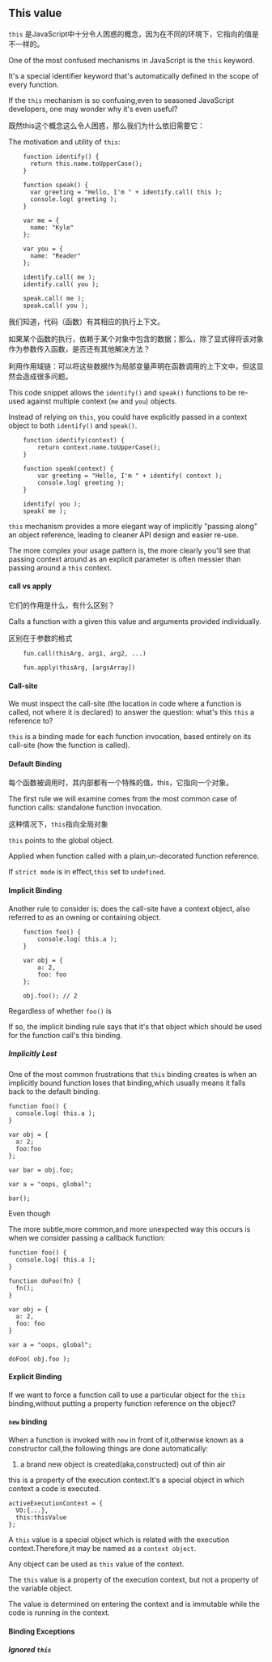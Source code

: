 ## This value

`this` 是JavaScript中十分令人困惑的概念，因为在不同的环境下，它指向的值是不一样的。

One of the most confused mechanisms in JavaScript is the `this` keyword.

It's a special identifier keyword that's automatically defined in the scope of every function.

If the `this` mechanism is so confusing,even to seasoned JavaScript developers, one may wonder why it's even useful?

既然this这个概念这么令人困惑，那么我们为什么依旧需要它：

The motivation and utility of `this`:

        function identify() {
          return this.name.toUpperCase();
        }
          
        function speak() {
          var greeting = "Hello, I'm " + identify.call( this );
          console.log( greeting );
        }
        
        var me = {
          name: "Kyle"
        };
        
        var you = {
          name: "Reader"
        };
        
        identify.call( me );
        identify.call( you );
        
        speak.call( me );
        speak.call( you );
        
我们知道，代码（函数）有其相应的执行上下文。

如果某个函数的执行，依赖于某个对象中包含的数据；那么，除了显式得将该对象作为参数传入函数，是否还有其他解决方法？

利用作用域链：可以将这些数据作为局部变量声明在函数调用的上下文中，但这显然会造成很多问题。
    
This code snippet allows the `identify()` and `speak()` functions to be re-used against multiple context (`me` and `you`) objects.

Instead of relying on `this`, you could have explicitly passed in a context object to both `identify()` and `speak()`.

        function identify(context) {
        	return context.name.toUpperCase();
        }
        
        function speak(context) {
        	var greeting = "Hello, I'm " + identify( context );
        	console.log( greeting );
        }
        
        identify( you ); 
        speak( me ); 

`this` mechanism provides a more elegant way of implicitly "passing along" an object reference, leading to cleaner API design and easier re-use.

The more complex your usage pattern is, the more clearly you'll see that passing context around as an explicit parameter is often messier than passing around a `this` context.

#### call vs apply

它们的作用是什么，有什么区别？

Calls a function with a given this value and arguments provided individually.

区别在于参数的格式

        fun.call(thisArg, arg1, arg2, ...)
        
        fun.apply(thisArg, [argsArray])

#### Call-site

We must inspect the call-site (the location in code where a function is called, not where it is declared) to answer the question: what's this `this` a reference to?

`this` is a binding made for each function invocation, based entirely on its call-site (how the function is called).

#### Default Binding

每个函数被调用时，其内部都有一个特殊的值，this，它指向一个对象。

The first rule we will examine comes from the most common case of function calls: standalone function invocation.

这种情况下，`this`指向全局对象

`this` points to the global object.

Applied when function called with a plain,un-decorated function reference.

If `strict mode` is in effect,`this` set to `undefined`.

#### Implicit Binding

Another rule to consider is: does the call-site have a context object, also referred to as an owning or containing object.

        function foo() {
        	console.log( this.a );
        }
        
        var obj = {
        	a: 2,
        	foo: foo
        };
        
        obj.foo(); // 2

Regardless of whether `foo()` is 

If so, the implicit binding rule says that it's that object which should be used for the function call's this binding.

##### Implicitly Lost

One of the most common frustrations that `this` binding creates is when an implicitly bound function loses that binding,which usually means it falls back to the default binding.


    function foo() {
      console.log( this.a );
    }
    
    var obj = {
      a: 2;
      foo:foo
    };
    
    var bar = obj.foo;
    
    var a = "oops, global";
    
    bar();
    
Even though
    
The more subtle,more common,and more unexpected way this occurs is when we consider passing a callback function:

    function foo() {
      console.log( this.a );
    }
    
    function doFoo(fn) {
      fn();
    }
    
    var obj = {
      a: 2,
      foo: foo
    }
    
    var a = "oops, global";
    
    doFoo( obj.foo );
    
    

#### Explicit Binding

If we want to force a function call to use a particular object for the `this` binding,without putting a property function reference on the object?

#### `new` binding

When a function is invoked with `new` in front of it,otherwise known as a constructor call,the following things are done automatically:

1. a brand new object is created(aka,constructed) out of thin air

this is a property of the execution context.It's a special object in which context a code is executed.

    activeExecutionContext = {
      VO:{...},
      this:thisValue
    };

A `this` value is a special object which is related with the execution context.Therefore,it may be named as a `context object`.

Any object can be used as `this` value of the context.

The `this` value is a property of the execution context, but not a property of the variable object.

The value is determined on entering the context and is immutable while the code is running in the context.

#### Binding Exceptions

##### Ignored `this`